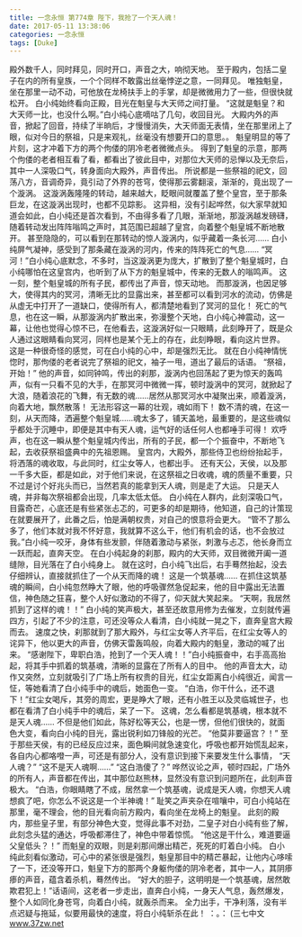```yaml
---
title: 一念永恒 第774章 陛下，我抢了一个天人魂！
date: 2017-05-11 13:38:06
categories: 一念永恒
tags: [Duke]
---
```


殿外数千人，同时拜见，同时开口，声音之大，响彻天地。
至于殿内，包括二皇子在内的所有皇族，一个个同样不敢露出丝毫悖逆之意，一同拜见。
唯独魁皇，坐在那里一动不动，可他放在龙椅扶手上的手掌，却是微微用力了一些，但很快就松开。
白小纯始终看向正殿，目光在魁皇与大天师之间打量。
“这就是魁皇？和大天师一比，也没什么啊。”白小纯心底嘀咕了几句，收回目光。
大殿内外的声音，掀起了回音，持续了半晌后，才慢慢消失，大天师面无表情，坐在那里闭上了眼，似对今日的祭祖，只是来观礼，丝毫没有想要开口的意思。。
魁皇明显的等了片刻，这才冲着下方的两个佝偻的阴冷老者微微点头。
得到了魁皇的示意，那两个佝偻的老者相互看了看，都看出了彼此目中，对那位大天师的忌惮以及无奈后，其中一人深吸口气，转身面向大殿外，声音传出。
所说都是一些祭祖的祀文，回荡八方，音调奇异，竟引动了外界的苍穹，使得那云雾翻滚，渐渐的，竟出现了一个漩涡。
这漩涡轰隆隆的转动，越来越大，眨眼间就覆盖了整个皇宫，至于那条巨龙，在这漩涡出现时，也都不见踪影。
这异相，没有引起哗然，似大家早就知道会如此，白小纯还是首次看到，不由得多看了几眼，渐渐地，那漩涡越发磅礴，随着转动发出阵阵嗡鸣之声时，其范围已超越了皇宫，向着整个魁皇城不断地散开。
甚至隐隐的，可以看到在那转动的惊人漩涡内，似乎藏着一条长河……
白小纯屏气凝神，感受到了那条藏在漩涡的河内，传来的阵阵死亡的气息……
“冥河！”白小纯心底默念，不多时，当这漩涡更为庞大，扩散到了整个魁皇城时，白小纯哪怕在这皇宫内，也听到了从下方的魁皇城中，传来的无数人的嗡鸣声。
这一刻，整个魁皇城的所有子民，都传出了声音，惊天动地。
而那漩涡，也因足够大，使得其内的冥河，清晰无比的显露出来，甚至都可以看到河水的流动，仿佛是从虚无中打开了一道缺口，使得所有人，都清楚地看到了冥河的显化！
死亡的气息，也在这一瞬，从那漩涡内扩散出来，弥漫整个天地，白小纯心神震动，这一幕，让他也觉得心惊不已，在他看去，这漩涡好似一只眼睛，此刻睁开了，既是众人通过这眼睛看向冥河，同样也是某个无上的存在，此刻睁眼，看向这片世界。
这是一种很奇怪的感觉，可在白小纯的心中，却是强烈无比。
就在白小纯神情恍惚时，那佝偻的老者说完了祭祖的祀文，袖子一甩，道出了最后的话语。
“祭祖，开始！”
他的声音，如同钟鸣，传出的刹那，漩涡内也回荡起了更为惊天的轰鸣声，似有一只看不见的大手，在那冥河中微微一挥，顿时漩涡中的冥河，就掀起了大浪，随着浪花的飞舞，有无数的魂……居然从那冥河水中凝聚出来，顺着漩涡，向着大地，飘然散落！
无法形容这一幕的壮观，魂如雨下！
数不清的魂，在这一刻，从天而降，洒遍整个魁皇城……魂太多了，铺天盖地，最重要的，是这些魂似乎都处于沉睡中，即便是其中有天人魂，运气好的话任何人也都唾手可得！
欢呼声，也在这一瞬从整个魁皇城内传出，所有的子民，都一个个振奋中，不断地飞起，去收获祭祖盛典中的先祖恩赐。
皇宫内，大殿外，那些侍卫也纷纷抬起手，将洒落的魂收取，与此同时，红尘女等人，也都出手。
还有天公，天侯，以及那一千多大臣，都是如此，对于他们来说，在这祭祖之日收魂，魂的质量不重要，只不过是讨个好兆头而已，当然若真的能拿到天人魂，则是走了大运。
只是天人魂，并非每次祭祖都会出现，几率太低太低。
白小纯在人群内，此刻深吸口气，目露奇芒，心底还是有些紧张忐忑的，可更多的却是期待，他知道，自己的计策现在就要展开了，此番之后，怕是满朝权贵，对自己的恨意将会更大。
“管不了那么多了，他们本就对我不怀好意，我就算不这么干，他们有机会的话，也不会放过我。”白小纯一咬牙，身体有些发颤，伴随着激动与紧张，刺激与忐忑，他长身而立一跃而起，直奔天空。
在白小纯起身的刹那，殿内的大天师，双目微微开阖一道缝隙，目光落在了白小纯身上。
就在这时，白小纯飞出后，右手蓦然抬起，没去仔细辨认，直接就抓住了一个从天而降的魂！
这是一个筑基魂……
在抓住这筑基魂的瞬间，白小纯忽然睁大了眼，他的呼吸骤然急促起来，他的目中露出无法置信，神色随之狂喜，整个人好似激动的不得了，仰天就大笑起来。
“天啊，我居然抓到了这样的魂！！”
白小纯的笑声极大，甚至还故意用修为去催发，立刻就传遍四方，引起了不少的注意，可还没等众人看清，白小纯就一晃之下，直奔皇宫大殿而去。
速度之快，刹那就到了那大殿外，与红尘女等人齐平后，在红尘女等人的诧异下，他以更大的声音，仿佛天雷轰鸣般，向着大殿内的魁皇，激动的喊了出来。
“感谢陛下，卑职白浩，抢到了一个天人魂！！”白小纯振奋中，右手高高抬起，将其手中抓着的筑基魂，清晰的显露在了所有人的目中。
他的声音太大，动作又突然，立刻就吸引了广场上所有权贵的目光，红尘女距离白小纯很近，闻言一怔，等她看清了白小纯手中的魂后，她面色一变。
“白浩，你干什么，还不退下！”红尘女喝斥，其旁的周宏，更是睁大了眼，还有小胜王以及灵临城世子，也都在看清了白小纯手中的魂后，呆了一下。
这魂，怎么看都是筑基魂，根本就不是天人魂……
不但是他们如此，陈好松等天公，也是一愣，但他们很快的，就面色大变，看向白小纯的目光，露出锐利如刀锋般的光芒。
“他莫非要逼宫？！”
至于那些天侯，有的已经反应过来，面色瞬间就急速变化，呼吸也都开始慌乱起来，各自内心都咯噔一声，可还是有部分人，没有意识到接下来要发生什么事情，
“天人魂？”
“这不是天人魂啊……”
“这白浩傻了？”
哗然议论之声，顿时四起，广场外的所有人，声音都在传出，其中那位赵熊林，显然没有意识到问题所在，此刻声音极大。
“白浩，你眼睛瞎了不成，居然拿一个筑基魂，说成是天人魂，你想天人魂想疯了吧，你怎么不说这是一个半神魂！”
耻笑之声夹杂在喧嚷中，可白小纯站在那里，毫不理会，他的目光看向前方殿内，看向坐在龙椅上的魁皇。
此刻的殿内，那些皇子里，有部分神色大变，觉得此事不对劲，二皇子对白小纯有些了解，此刻念头猛的通达，呼吸都滞住了，神色中带着惊慌。
“他这是干什么，难道要逼父皇低头？！”
而魁皇的双眼，则是刹那间爆出精芒，死死的盯着白小纯。
白小纯此刻看似激动，可心中的紧张很是强烈，魁皇那目中的精芒暴起，让他内心哆嗦了一下，还没等开口，魁皇下方的那两个身躯佝偻的阴冷老者，其中一人，其阴瘆瘆的声音，蕴含着杀机，蓦然传出。
“好大的胆子，这明明是一个筑基魂，居然敢欺君犯上！”话语间，这老者一步走出，直奔白小纯，一身天人气息，轰然爆发，整个人如同化身苍穹，向着白小纯，就轰杀而来。
全力出手，干净利落，没有半点迟疑与拖延，似要用最快的速度，将白小纯斩杀在此！
：。：
(三七中文 www.37zw.net
